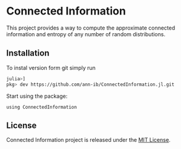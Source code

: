 # Connected Information 
This project provides a way to compute the approximate connected information and entropy of any number of random distributions.

## Installation
To instal version form git simply run

```zsh
julia>]
pkg> dev https://github.com/ann-ib/ConnectedInformation.jl.git
```

Start using the package:
```
using ConnectedInformation
```

## License
Connected Information project is released under the [MIT License](LICENSE.txt).